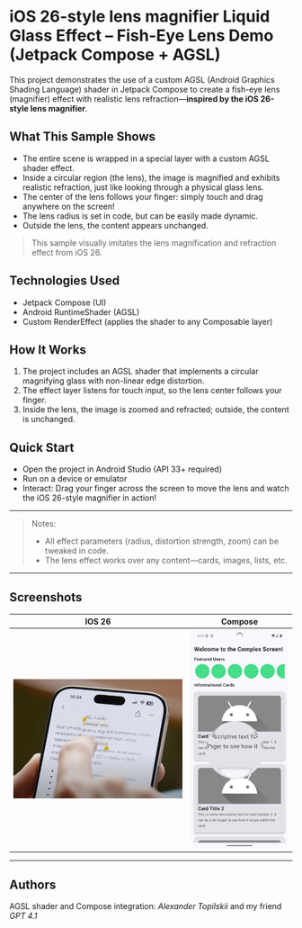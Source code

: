 # iOS 26-style lens magnifier Liquid Glass Effect – Fish-Eye Lens Demo (Jetpack Compose + AGSL)

This project demonstrates the use of a custom AGSL (Android Graphics Shading Language) shader in Jetpack Compose to create a fish-eye lens (magnifier) effect with realistic lens refraction—**inspired by the iOS 26-style lens magnifier**.

## What This Sample Shows

- The entire scene is wrapped in a special layer with a custom AGSL shader effect.
- Inside a circular region (the lens), the image is magnified and exhibits realistic refraction, just like looking through a physical glass lens.
- The center of the lens follows your finger: simply touch and drag anywhere on the screen!
- The lens radius is set in code, but can be easily made dynamic.
- Outside the lens, the content appears unchanged.

> This sample visually imitates the lens magnification and refraction effect from iOS 26.

## Technologies Used

- Jetpack Compose (UI)
- Android RuntimeShader (AGSL)
- Custom RenderEffect (applies the shader to any Composable layer)

## How It Works

1. The project includes an AGSL shader that implements a circular magnifying glass with non-linear edge distortion.
2. The effect layer listens for touch input, so the lens center follows your finger.
3. Inside the lens, the image is zoomed and refracted; outside, the content is unchanged.

## Quick Start

- Open the project in Android Studio (API 33+ required)
- Run on a device or emulator
- Interact: Drag your finger across the screen to move the lens and watch the iOS 26-style magnifier in action!

---

> Notes:
> - All effect parameters (radius, distortion strength, zoom) can be tweaked in code.
> - The lens effect works over any content—cards, images, lists, etc.

---

## Screenshots

| IOS 26                       | Compose                  |
|------------------------------|--------------------------|
| ![ios 26 photo](./ios26.png) | ![compose](./demo_1.png) |

---

## Authors

AGSL shader and Compose integration: *Alexander Topilskii* and my friend *GPT 4.1* 